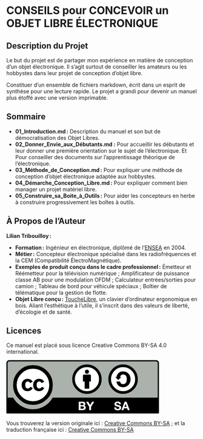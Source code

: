 # CONSEILS pour CONCEVOIR un OBJET LIBRE ÉLECTRONIQUE


## Description du Projet

Le but du projet est de partager mon expérience en matière de conception d’un objet électronique. Il s’agit surtout de conseiller les amateurs ou les hobbystes dans leur projet de conception d’objet libre.

Constituer d’un ensemble de fichiers markdown, écrit dans un esprit de synthèse pour une lecture rapide. Le projet a grandi pour devenir un manuel plus étoffé avec une version imprimable.


## Sommaire

* __01_Introduction.md :__ Description du manuel et son but de démocratisation des Objet Libres.
* __02_Donner_Envie_aux_Débutants.md :__ Pour accueillir les débutants et leur donner une première orientation sur le sujet de l’électronique. Et Pour conseiller des documents sur l’apprentissage théorique de l’électronique.
* __03_Méthode_de_Conception.md :__ Pour expliquer une méthode de conception d’objet électronique adaptée aux hobbystes.
* __04_Démarche_Conception_Libre.md :__ Pour expliquer comment bien manager un projet matériel libre.
* __05_Construire_sa_Boite_à_Outils :__ Pour aider les concepteurs en herbe à construire progressivement les boîtes à outils.


## À Propos de l’Auteur

__Lilian Tribouilloy :__

* __Formation :__ Ingénieur en électronique, diplômé de l’[ENSEA](https://www.ensea.fr/fr) en 2004.
* __Métier :__ Concepteur électronique spécialisé dans les radiofréquences et la CEM (Compatibilité ÉlectroMagnétique).
* __Exemples de produit conçu dans le cadre professionnel :__ Émetteur et Réémetteur pour la télévision numérique ; Amplificateur de puissance classe AB pour une modulation OFDM ; Calculateur entrées/sorties pour camion ; Tableau de bord pour véhicule spéciaux ; Boîtier de télématique pour la gestion de flotte.
* __Objet Libre conçu :__ [ToucheLibre](http://touchelibre.fr/), un clavier d’ordinateur ergonomique en bois. Aliant l’esthétique à l’utile, il s’inscrit dans des valeurs de liberté, d’écologie et de santé.


## Licences

Ce manuel est placé sous licence Creative Commons BY-SA 4.0 international.

![](images/by-sa.png)

Vous trouverez la version originale ici : [Creative Commons BY-SA](https://creativecommons.org/licenses/by-sa/4.0/legalcode) ; et la traduction française ici : [Creative Commons BY-SA](https://creativecommons.org/licenses/by-sa/4.0/legalcode.fr)

